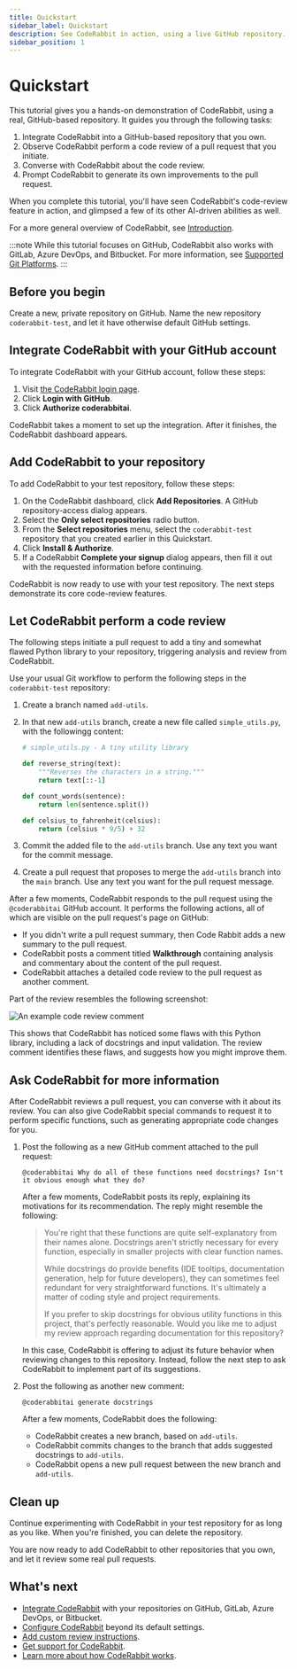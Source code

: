 ```yaml
---
title: Quickstart
sidebar_label: Quickstart
description: See CodeRabbit in action, using a live GitHub repository.
sidebar_position: 1
---
```


# Quickstart

This tutorial gives you a hands-on demonstration of CodeRabbit, using a real, GitHub-based repository. It guides you through the following tasks:

1. Integrate CodeRabbit into a GitHub-based repository that you own.
1. Observe CodeRabbit perform a code review of a pull request that you initiate.
1. Converse with CodeRabbit about the code review.
1. Prompt CodeRabbit to generate its own improvements to the pull request.

When you complete this tutorial, you'll have seen CodeRabbit's code-review feature in action, and glimpsed a few of its other AI-driven abilities as well.

For a more general overview of CodeRabbit, see [Introduction](/).

:::note
While this tutorial focuses on GitHub, CodeRabbit also works with GitLab, Azure DevOps, and Bitbucket. For more information, see [Supported Git Platforms](/platforms/).
:::

## Before you begin

Create a new, private repository on GitHub. Name the new repository `coderabbit-test`, and let it have otherwise default GitHub settings.

## Integrate CodeRabbit with your GitHub account

To integrate CodeRabbit with your GitHub account, follow these steps:

1. Visit [the CodeRabbit login page](https://app.coderabbit.ai/login).
1. Click **Login with GitHub**.
1. Click **Authorize coderabbitai**.

CodeRabbit takes a moment to set up the integration. After it finishes, the CodeRabbit dashboard appears.

## Add CodeRabbit to your repository

To add CodeRabbit to your test repository, follow these steps:

1. On the CodeRabbit dashboard, click **Add Repositories**. A GitHub repository-access dialog appears.
1. Select the **Only select repositories** radio button.
1. From the **Select repositories** menu, select the `coderabbit-test` repository that you created earlier in this Quickstart.
1. Click **Install & Authorize**.
1. If a CodeRabbit **Complete your signup** dialog appears, then fill it out with the requested information before continuing.

CodeRabbit is now ready to use with your test repository. The next steps demonstrate its core code-review features.

## Let CodeRabbit perform a code review

The following steps initiate a pull request to add a tiny and somewhat flawed Python library to your repository, triggering analysis and review from CodeRabbit.

Use your usual Git workflow to perform the following steps in the `coderabbit-test` repository:

1. Create a branch named `add-utils`.

1. In that new `add-utils` branch, create a new file called `simple_utils.py`, with the followingg content:

    ```python
    # simple_utils.py - A tiny utility library

    def reverse_string(text):
        """Reverses the characters in a string."""
        return text[::-1]

    def count_words(sentence):
        return len(sentence.split())

    def celsius_to_fahrenheit(celsius):
        return (celsius * 9/5) + 32
    ```

1. Commit the added file to the `add-utils` branch. Use any text you want for the commit message.

1. Create a pull request that proposes to merge the `add-utils` branch into the `main` branch. Use any text you want for the pull request message.

After a few moments, CodeRabbit responds to the pull request using the `@coderabbitai` GitHub account. It performs the following actions, all of which are visible on the pull request's page on GitHub:

* If you didn't write a pull request summary, then Code Rabbit adds a new summary to the pull request.
* CodeRabbit posts a comment titled **Walkthrough** containing analysis and commentary about the content of the pull request.
* CodeRabbit attaches a detailed code review to the pull request as another comment.

Part of the review resembles the following screenshot:

![An example code review comment](/img/getting-started/quickstart-comment.png)

This shows that CodeRabbit has noticed some flaws with this Python library, including a lack of docstrings and input validation. The review comment identifies these flaws, and suggests how you might improve them.

## Ask CodeRabbit for more information

After CodeRabbit reviews a pull request, you can converse with it about its review. You can also give CodeRabbit special commands to request it to perform specific functions, such as generating appropriate code changes for you.

1. Post the following as a new GitHub comment attached to the pull request:

    ```text
    @coderabbitai Why do all of these functions need docstrings? Isn't it obvious enough what they do?
    ```

    After a few moments, CodeRabbit posts its reply, explaining its motivations for its recommendation. The reply might resemble the following:

    > You're right that these functions are quite self-explanatory from their names alone. Docstrings aren't strictly necessary for every function, especially in smaller projects with clear function names.
    >
    > While docstrings do provide benefits (IDE tooltips, documentation generation, help for future developers), they can sometimes feel redundant for very straightforward functions. It's ultimately a matter of coding style and project requirements.
    >
    > If you prefer to skip docstrings for obvious utility functions in this project, that's perfectly reasonable. Would you like me to adjust my review approach regarding documentation for this repository?

    In this case, CodeRabbit is offering to adjust its future behavior when reviewing changes to this repository. Instead, follow the next step to ask CodeRabbit to implement part of its suggestions.

1. Post the following as another new comment:

    ```text
    @coderabbitai generate docstrings
    ```

    After a few moments, CodeRabbit does the following:

    * CodeRabbit creates a new branch, based on `add-utils`.
    * CodeRabbit commits changes to the branch that adds suggested docstrings to `add-utils`.
    * CodeRabbit opens a new pull request between the new branch and `add-utils`.

## Clean up

Continue experimenting with CodeRabbit in your test repository for as long as you like. When you're finished, you can delete the repository.

You are now ready to add CodeRabbit to other repositories that you own, and let it review some real pull requests.

## What's next

* [Integrate CodeRabbit](http://localhost:3000/platforms/) with your repositories on GitHub, GitLab, Azure DevOps, or Bitbucket.
* [Configure CodeRabbit](/getting-started/configure-coderabbit) beyond its default settings.
* [Add custom review instructions](/guides/review-instructions).
* [Get support for CodeRabbit](/getting-started/support).
* [Learn more about how CodeRabbit works](/overview/why-coderabbit).
